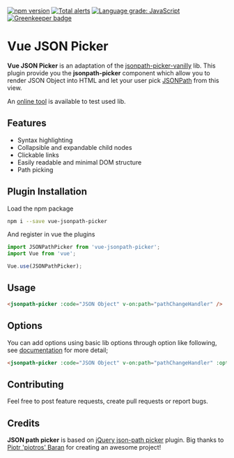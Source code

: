 [![npm version](https://badge.fury.io/js/vue-jsonpath-picker.svg)](https://badge.fury.io/js/vue-jsonpath-picker) [![Total alerts](https://img.shields.io/lgtm/alerts/g/ryshu/vue-jsonpath-picker.svg?logo=lgtm&logoWidth=18)](https://lgtm.com/projects/g/ryshu/vue-jsonpath-picker/alerts/) [![Language grade: JavaScript](https://img.shields.io/lgtm/grade/javascript/g/ryshu/vue-jsonpath-picker.svg?logo=lgtm&logoWidth=18)](https://lgtm.com/projects/g/ryshu/vue-jsonpath-picker/context:javascript) [![Greenkeeper badge](https://badges.greenkeeper.io/ryshu/vue-jsonpath-picker.svg)](https://greenkeeper.io/)

# Vue JSON Picker

**Vue JSON Picker** is an adaptation of the [jsonpath-picker-vanilly](https://github.com/ryshu/jsonpath-picker) lib.
This plugin provide you the **jsonpath-picker** component which allow you to render JSON Object into HTML and let your user pick [JSONPath](http://goessner.net/articles/JsonPath/) from this view.

An [online tool](https://ryshu.github.io/jsonpath-picker/) is available to test used lib.

## Features

- Syntax highlighting
- Collapsible and expandable child nodes
- Clickable links
- Easily readable and minimal DOM structure
- Path picking

## Plugin Installation

Load the npm package

```sh
npm i --save vue-jsonpath-picker
```

And register in vue the plugins

``` javascript
import JSONPathPicker from 'vue-jsonpath-picker';
import Vue from 'vue';

Vue.use(JSONPathPicker);
```

## Usage

``` html
<jsonpath-picker :code="JSON Object" v-on:path="pathChangeHandler" />
```

## Options

You can add options using basic lib options through option like following, see [documentation](https://github.com/ryshu/jsonpath-picker) for more detail;

``` html
<jsonpath-picker :code="JSON Object" v-on:path="pathChangeHandler" :opts="{ picker: false }" />
```

## Contributing

Feel free to post feature requests, create pull requests or report bugs.

## Credits

**JSON path picker** is based on [jQuery json-path picker](https://github.com/piotros/json-path-picker) plugin.
Big thanks to [Piotr 'piotros' Baran](https://github.com/piotros) for creating an awesome project!
